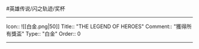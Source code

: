 #英雄传说/闪之轨迹/奖杯

---
Icon:: ![[白金.png|50]]
Title:: "THE LEGEND OF HEROES"
Comment:: "獲得所有獎盃"
Type:: "白金"
Order:: 0

---